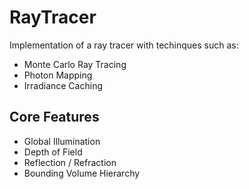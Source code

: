 # RayTracer
Implementation of a ray tracer with techinques such as:
* Monte Carlo Ray Tracing
* Photon Mapping
* Irradiance Caching

## Core Features
* Global Illumination
* Depth of Field
* Reflection / Refraction
* Bounding Volume Hierarchy
